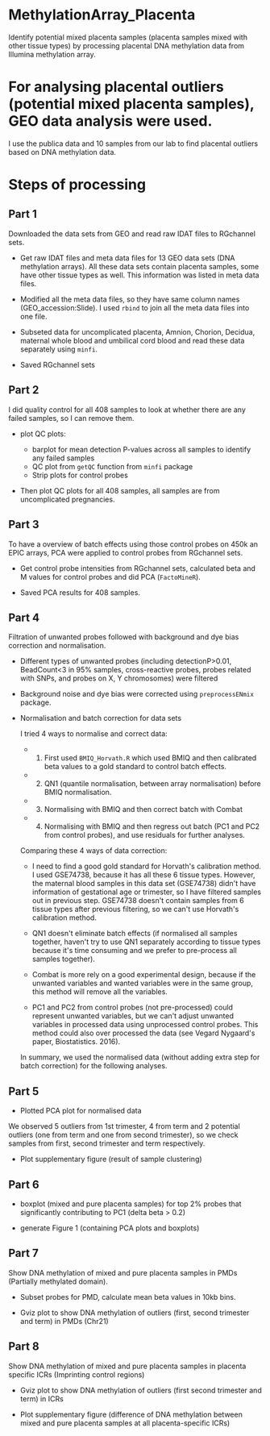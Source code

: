 # MethylationArray_Placenta

Identify potential mixed placenta samples (placenta samples mixed with other tissue types) by processing placental DNA methylation data from Illumina methylation array.


# For analysing placental outliers (potential mixed placenta samples), GEO data analysis were used.
I use the publica data and 10 samples from our lab to find placental outliers based on DNA methylation data.

# Steps of processing

## Part 1

Downloaded the data sets from GEO and read raw IDAT files to RGchannel sets.

* Get raw IDAT files and meta data files for 13 GEO data sets (DNA methylation arrays). All these data sets contain placenta samples, some have other tissue types as well. This information was listed in meta data files.

* Modified all the meta data files, so they have same column names (GEO_accession:Slide). I used `rbind` to join all the meta data files into one file.

* Subseted data for uncomplicated placenta, Amnion, Chorion, Decidua, maternal whole blood and umbilical cord blood and read these data separately using `minfi`. 

* Saved RGchannel sets

## Part 2

I did quality control for all 408 samples to look at whether there are any failed samples, so I can remove them.

* plot QC plots:

    + barplot for mean detection P-values across all samples to identify any failed samples
    + QC plot from `getQC` function from `minfi` package
    + Strip plots for control probes
  
* Then plot QC plots for all 408 samples, all samples are from uncomplicated pregnancies.

## Part 3

To have a overview of batch effects using those control probes on 450k an EPIC arrays, PCA were applied to control probes from RGchannel sets.

* Get control probe intensities from RGchannel sets, calculated beta and M values for control probes and did PCA (`FactoMineR`). 

* Saved PCA results for 408 samples.

## Part 4

Filtration of unwanted probes followed with background and dye bias correction and normalisation.

* Different types of unwanted probes (including detectionP>0.01, BeadCount<3 in 95% samples, cross-reactive probes, probes related with SNPs, and probes on X, Y chromosomes) were filtered 

* Background noise and dye bias were corrected using `preprocessENmix` package.

* Normalisation and batch correction for data sets

    I tried 4 ways to normalise and correct data:
    
    * 1. First used `BMIQ_Horvath.R` which used BMIQ and then calibrated beta values to a gold standard to control batch effects. 
    * 2. QN1 (quantile normalisation, between array normalisation) before BMIQ normalisation.
    * 3. Normalising with BMIQ and then correct batch with Combat
    * 4. Normalising with BMIQ and then regress out batch (PC1 and PC2 from control probes), and use residuals for further analyses.
    
    Comparing these 4 ways of data correction:
    
    * I need to find a good gold standard for Horvath's calibration method. I used GSE74738, because it has all these 6 tissue types. However, the maternal blood samples in this data set (GSE74738) didn't have information of gestational age or trimester, so I have filtered samples out in previous step. GSE74738 doesn't contain samples from 6 tissue types after previous filtering, so we can't use Horvath's calibration method.
    
    * QN1 doesn't eliminate batch effects (if normalised all samples together, haven't try to use QN1 separately according to tissue types because it's time consuming and we prefer to pre-process all samples together). 
    
    * Combat is more rely on a good experimental design, because if the unwanted variables and wanted variables were in the same group, this method will remove all the variables.
    
    * PC1 and PC2 from control probes (not pre-processed) could represent unwanted variables, but we can't adjust unwanted variables in processed data using unprocessed control probes. This method could also over processed the data (see Vegard Nygaard's paper, Biostatistics. 2016).
  
    In summary, we used the normalised data (without adding extra step for batch correction) for the following analyses.

## Part 5

  * Plotted PCA plot for normalised data
  
  We observed 5 outliers from 1st trimester, 4 from term and 2 potential outliers (one from term and one from second trimester), so we check samples from first, second trimester and term respectively.
  
  * Plot supplementary figure (result of sample clustering)

## Part 6

* boxplot (mixed and pure placenta samples) for top 2% probes that significantly contributing to PC1 (delta beta > 0.2)

* generate Figure 1 (containing PCA plots and boxplots)


## Part 7

Show DNA methylation of mixed and pure placenta samples in PMDs (Partially methylated domain).

* Subset probes for PMD, calculate mean beta values in 10kb bins.

* Gviz plot to show DNA methylation of outliers (first, second trimester and term) in PMDs (Chr21)

## Part 8

Show DNA methylation of mixed and pure placenta samples in placenta specific ICRs (Imprinting control regions)

* Gviz plot to show DNA methylation of outliers (first second trimester and term) in ICRs

* Plot supplementary figure (difference of DNA methylation between mixed and pure placenta samples at all placenta-specific ICRs)

